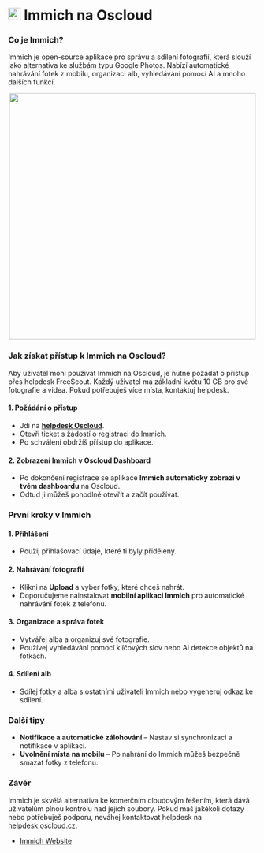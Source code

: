 # <img src="/img/immich-logo.png" width="25px"> Immich na Oscloud


### Co je Immich?
Immich je open-source aplikace pro správu a sdílení fotografií, která slouží jako alternativa ke službám typu Google Photos. Nabízí automatické nahrávání fotek z mobilu, organizaci alb, vyhledávání pomocí AI a mnoho dalších funkcí.


<center>
<img src="/img/immich_app.png" class="shadow" width="500px">
</center>


### Jak získat přístup k Immich na Oscloud?
Aby uživatel mohl používat Immich na Oscloud, je nutné požádat o přístup přes helpdesk FreeScout.
Každý uživatel má základní kvótu 10 GB pro své fotografie a videa. Pokud potřebuješ více místa, kontaktuj helpdesk.

#### 1. Požádání o přístup
- Jdi na **[helpdesk Oscloud](https://helpdesk.oscloud.cz/help/3020290644)**.
- Otevři ticket s žádostí o registraci do Immich.
- Po schválení obdržíš přístup do aplikace.

#### 2. Zobrazení Immich v Oscloud Dashboard
- Po dokončení registrace se aplikace **Immich automaticky zobrazí v tvém dashboardu** na Oscloud.
- Odtud ji můžeš pohodlně otevřít a začít používat.

### První kroky v Immich

#### 1. Přihlášení
- Použij přihlašovací údaje, které ti byly přiděleny.


#### 2. Nahrávání fotografií
- Klikni na **Upload** a vyber fotky, které chceš nahrát.
- Doporučujeme nainstalovat **mobilní aplikaci Immich** pro automatické nahrávání fotek z telefonu.

#### 3. Organizace a správa fotek
- Vytvářej alba a organizuj své fotografie.
- Používej vyhledávání pomocí klíčových slov nebo AI detekce objektů na fotkách.

#### 4. Sdílení alb
- Sdílej fotky a alba s ostatními uživateli Immich nebo vygeneruj odkaz ke sdílení.

### Další tipy
- **Notifikace a automatické zálohování** – Nastav si synchronizaci a notifikace v aplikaci.
- **Uvolnění místa na mobilu** – Po nahrání do Immich můžeš bezpečně smazat fotky z telefonu.

### Závěr
Immich je skvělá alternativa ke komerčním cloudovým řešením, která dává uživatelům plnou kontrolu nad jejich soubory. Pokud máš jakékoli dotazy nebo potřebuješ podporu, neváhej kontaktovat helpdesk na [helpdesk.oscloud.cz](https://helpdesk.oscloud.cz/help/3020290644).

* [Immich Website](https://www.immich.app/)
